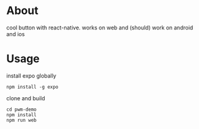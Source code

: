 # About

cool button with react-native. works on web and (should) work on android and ios

# Usage

install expo globally

```
npm install -g expo
```

clone and build

```
cd pwm-demo
npm install
npm run web
```
